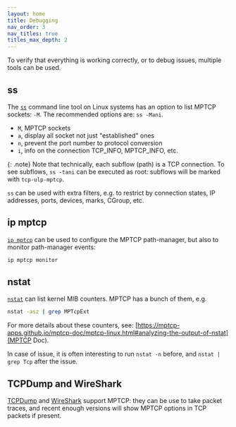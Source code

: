 ```yaml
---
layout: home
title: Debugging
nav_order: 3
nav_titles: true
titles_max_depth: 2
---
```


To verify that everything is working correctly, or to debug issues, multiple
tools can be used.


## ss

The [`ss`](https://www.man7.org/linux/man-pages/man8/ss.8.html) command line
tool on Linux systems has an option to list MPTCP sockets: `-M`. The recommended
options are: `ss -Mani`.

- `M`, MPTCP sockets
- `a`, display all socket not just "established" ones
- `n`, prevent the port number to protocol conversion
- `i`, info on the connection TCP_INFO, MPTCP_INFO, etc.

{: .note}
Note that technically, each subflow (path) is a TCP connection. To see subflows,
`ss -tani` can be executed as root: subflows will be marked with `tcp-ulp-mptcp`.

`ss` can be used with extra filters, e.g. to restrict by connection states, IP
addresses, ports, devices, marks, CGroup, etc.


## ip mptcp

[`ip mptcp`](https://man7.org/linux/man-pages/man8/ip-mptcp.8.html) can be used
to configure the MPTCP path-manager, but also to monitor path-manager events:

```bash
ip mptcp monitor
```


## nstat

[`nstat`](https://www.man7.org/linux/man-pages/man8/nstat.8.html) can list
kernel MIB counters. MPTCP has a bunch of them, e.g.

```bash
nstat -asz | grep MPTcpExt
```

For more details about these counters, see:
[https://mptcp-apps.github.io/mptcp-doc/mptcp-linux.html#analyzing-the-output-of-nstat](MPTCP Doc).

In case of issue, it is often interesting to run `nstat -n` before, and
`nstat | grep Tcp` after the issue.


## TCPDump and WireShark

[TCPDump](https://www.tcpdump.org) and [WireShark](https://www.wireshark.org)
support MPTCP: they can be use to take packet traces, and recent enough versions
will show MPTCP options in TCP packets if present.
